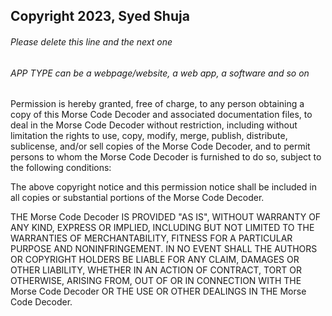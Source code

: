 ## Copyright 2023, Syed Shuja

###### Please delete this line and the next one
###### APP TYPE can be a webpage/website, a web app, a software and so on

Permission is hereby granted, free of charge, to any person obtaining a copy of this Morse Code Decoder and associated documentation files, to deal in the Morse Code Decoder without restriction, including without limitation the rights to use, copy, modify, merge, publish, distribute, sublicense, and/or sell copies of the Morse Code Decoder, and to permit persons to whom the Morse Code Decoder is furnished to do so, subject to the following conditions:

The above copyright notice and this permission notice shall be included in all copies or substantial portions of the Morse Code Decoder.

THE Morse Code Decoder IS PROVIDED "AS IS", WITHOUT WARRANTY OF ANY KIND, EXPRESS OR IMPLIED, INCLUDING BUT NOT LIMITED TO THE WARRANTIES OF MERCHANTABILITY, FITNESS FOR A PARTICULAR PURPOSE AND NONINFRINGEMENT. IN NO EVENT SHALL THE AUTHORS OR COPYRIGHT HOLDERS BE LIABLE FOR ANY CLAIM, DAMAGES OR OTHER LIABILITY, WHETHER IN AN ACTION OF CONTRACT, TORT OR OTHERWISE, ARISING FROM, OUT OF OR IN CONNECTION WITH THE Morse Code Decoder OR THE USE OR OTHER DEALINGS IN THE Morse Code Decoder.

